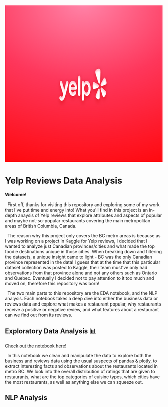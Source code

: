 <img src="./images/yelp-banner.png" width="1200" height="500" class="center"> 

# Yelp Reviews Data Analysis

**Welcome!**

  First off, thanks for visiting this repository and exploring some of my work that I've put time and energy into! What you'll find in this project is an in-depth anaysis of Yelp reviews that explore attributes and aspects of popular and maybe not-so-popular restaurants covering the main metropolitan areas of British Columbia, Canada.
   
  The reason why this project only covers the BC metro areas is because as I was working on a project in Kaggle for Yelp reviews, I decided that I wanted to analyze just Canadian provinces/cities and what made the top foodie destinations unique in those cities. When breaking down and filtering the datasets, a unique insight came to light - BC was the only Canadian province represented in the data! I guess that at the time that this particular dataset collection was posted to Kaggle, their team must've only had observations from that province alone and not any others such as Ontario and Quebec. Eventually I decided not to pay attention to it too much and moved on, therefore this repository was born!
   
  The two main parts to this repository are the EDA notebook, and the NLP analysis. Each notebook takes a deep dive into either the business data or reviews data and explore what makes a restaurant popular, why restaurants receive a positive or negative review, and what features about a restaurant can we find out from its reviews.
   

## Exploratory Data Analysis 📊

[Check out the notebook here!](https://nbviewer.org/github/js3lliott/yelp-reviews-data/blob/main/nbs/eda_pt1.ipynb)

  In this notebook we clean and manipulate the data to explore both the business and reviews data using the usual suspects of pandas & plotly, to extract interesting facts and observations about the restaurants located in metro BC. We look into the overall distribution of ratings that are given to restaurants, what are the top categories of cuisine types, which cities have the most restaurants, as well as anything else we can squeeze out.


## NLP Analysis